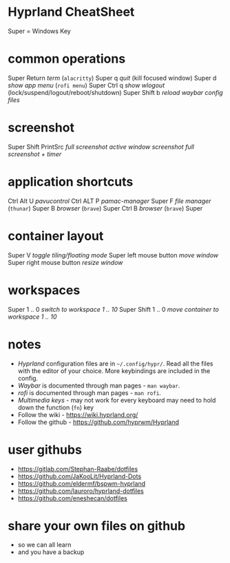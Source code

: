 # Hyprland CheatSheet #

  Super = Windows Key

# common operations
  Super          Return   *term* (`alacritty`)
  Super          q        *quit* (kill focused window)
  Super          d        *show app menu* (`rofi menu`)
  Super   Ctrl   q        *show wlogout* (lock/suspend/logout/reboot/shutdown)
  Super   Shift  b        *reload waybar config files*

# screenshot
  Super Shift PrintSrc    *full screenshot*
                          *active window screenshot*
                          *full screenshot + timer*

# application shortcuts 
  Ctrl    Alt U           *pavucontrol*
  Ctrl    ALT P           *pamac-manager*
  Super   F               *file manager* (`thunar`)
  Super   B               *browser* (`brave`)
  Super   Ctrl B          *browser* (`brave`)
  Super

# container layout
 
  Super   V                   *toggle tiling/floating mode*
  Super   left mouse button   *move window*
  Super   right mouse button  *resize window*

# workspaces
  Super         1 .. 0    *switch to workspace 1 .. 10*
  Super  Shift  1 .. 0    *move container to workspace 1 .. 10*

# notes
  - *Hyprland* configuration files are in `~/.config/hypr/`.
    Read all the files with the editor of your choice.
    More keybindings are included in the config.
  - *Waybar* is documented through man pages - `man waybar`. 
  - *rofi* is documented through man pages - `man rofi`.
  - *Multimedia keys* - may not work for every keyboard
    may need to hold down the function (`fn`) key
  - Follow the wiki - https://wiki.hyprland.org/
  - Follow the github - https://github.com/hyprwm/Hyprland

# user githubs
  - https://gitlab.com/Stephan-Raabe/dotfiles
  - https://github.com/JaKooLit/Hyprland-Dots
  - https://github.com/eldermf/bspwm-hyprland
  - https://github.com/lauroro/hyprland-dotfiles
  - https://github.com/eneshecan/dotfiles

# share your own files on github 
  - so we can all learn
  - and you have a backup